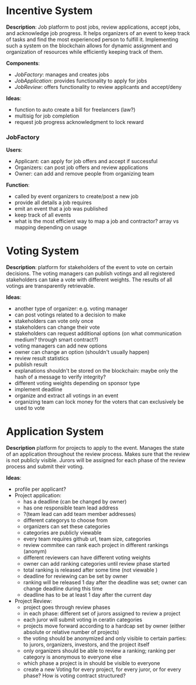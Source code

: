 # Incentive System
**Description**: Job platform to post jobs, review applications, accept jobs, and acknowledge job progress. It helps organizers of an event to keep track of tasks and find the most experienced person to fulfill it. Implementing such a system on the blockchain allows for dynamic assignment and organization of resources while efficiently keeping track of them.

**Components**: 
- *JobFactory*: manages and creates jobs
- *JobApplication*: provides functionality to apply for jobs
- *JobReview*: offers functionality to review applicants and accept/deny

**Ideas**:
- function to auto create a bill for freelancers (law?)
- multisig for job completion
- request job progress acknowledgment to lock reward
### JobFactory
**Users**: 
- Applicant: can apply for job offers and accept if successful 
- Organizers: can post job offers and review applications
- Owner: can add and remove people from organizing team

**Function**:
- called by event organizers to create/post a new job
- provide all details a job requires
- emit an event that a job was published
- keep track of all events
- what is the most efficient way to map a job and contractor? array vs mapping depending on usage


# Voting System
**Description**: platform for stakeholders of the event to vote on certain decisions. The voting managers can publish votings and all registered stakeholders can take a vote with different weights. The results of all votings are transparently retrievable.

**Ideas**: 
- another type of organizer: e.g. voting manager
- can post votings related to a decision to make
- stakeholders can vote only once
- stakeholders can change their vote
- stakeholders can request additional options (on what communication medium? through smart contract?)
- voting managers can add new options
- owner can change an option (shouldn't usually happen)
- review result statistics
- publish result
- explanations shouldn't be stored on the blockchain: maybe only the hash of a message to verify integrity?
- different voting weights depending on sponsor type
- implement deadline
- organize and extract all votings in an event
- organizing team can lock money for the voters that can exclusively be used to vote

# Application System
**Description** platform for projects to apply to the event. Manages the state of an application throughout the review process. Makes sure that the review is not publicly visible. Jurors will be assigned for each phase of the review process and submit their voting.

**Ideas**:
- profile per applicant?
- Project application:
    - has a deadline (can be changed by owner)
    - has one responsible team lead address
    - ?(team lead can add team member addresses)
    - different categorys to choose from
    - organizers can set these categories
    - categories are publicly viewable
    - every team requires github url, team size, categories
    - review commitee can rank each project in different rankings (anonym)
    - different reviewers can have different voting weights
    - owner can add ranking categories until review phase started
    - total ranking is released after some time (not viewable )
    - deadline for reviewing can be set by owner 
    - ranking will be released 1 day after the deadline was set; owner can change deadline during this time
    - deadline has to be at least 1 day after the current day
- Project Review:
    - project goes through review phases
    - in each phase: different set of jurors assigned to review a project
    - each juror will submit voting in ceratin categories
    - projects move forward according to a hardcap set by owner (either absolute or relative number of projects)
    - the voting should be anonymized and only visible to certain parties: to jurors, organizers, investors, and the project itself
    - only organizers should be able to review a ranking; ranking per category is anonymous to everyone else
    - which phase a project is in should be visible to everyone
    - create a new Voting for every project, for every juror, or for every phase? How is voting contract structured?


